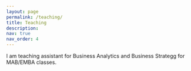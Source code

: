 ```yaml
---
layout: page
permalink: /teaching/
title: Teaching
description:
nav: true
nav_order: 4
---
```


I am teaching assistant for Business Analytics and Business Strategg for MAB/EMBA classes.
